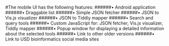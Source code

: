 #The mobile UI has the following features:
######• Android application
######• Draggable list
######• Simple JSON fetcher
######• JSON to Vis.js visualizer
######• JSON to Tiddly mapper
######• Search and query tools
######• Custom JavaScript for: JSON fetcher, Vis.js visualizer, Tiddly mapper
######• Popup window for displaying a detailed information about the selected tools
######• Link to other older versions
######• Link to USD bioinformatics social media sites
